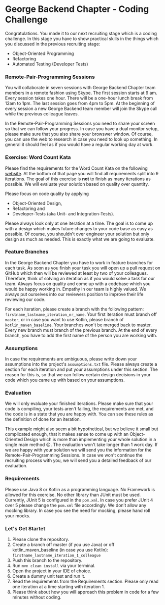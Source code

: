 # George Backend Chapter - Coding Challenge
Congratulations. You made it to our next recruiting stage which is a coding challenge. In this stage you have to show practical skills in the things which you discussed in the previous recruiting stage:
- Object-Oriented Programming
- Refactoring
- Automated Testing (Developer Tests) 

### Remote-Pair-Programming Sessions
You will collaborate in seven sessions with George Backend Chapter team members in a remote fashion using Skype. The first session starts at 9 am. Every session takes one hour. There will be a one-hour lunch break from 12am to 1pm. The last session goes from 4pm to 5pm. At the beginning of every session a new George Backend team member will join the Skype call while the previous colleague leaves.

In the Remote-Pair-Programming Sessions you need to share your screen so that we can follow your progress. In case you have a dual monitor setup, please make sure that you also share your browswer window. Of course, you can use the web to research in case you need to look up something. In general it should feel as if you would have a regular working day at work. 

### Exercise: Word Count Kata
Please find the requirements for the Word Count Kata on the following [website](https://ccd-school.de/coding-dojo/#cd8). At the bottom of that page you will find all requirements split into 9 iterations. The goal of this exercise is __not__ to finish as many iterations as possible. We will evaluate your solution based on quality over quantity. 

Please focus on code quality by applying
- Object-Oriented Design, 
- Refactoring and 
- Developer-Tests (aka Unit- and Integration-Tests).

Please always look only at one iteration at a time. The goal is to come up with a design which makes future changes to your code base as easy as possible. Of course, you shouldn't over engineer your solution but only design as much as needed. This is exactly what we are going to evaluate.

### Feature Branches
In the George Backend Chapter you have to work in feature branches for each task. As soon as you finish your task you will open up a pull request on GitHub which then will be reviewed at least by two of your colleagues. Therefore, think of solving an iteration as if you would solve a task for our team. Always focus on quality and come up with a codebase which you would be happy working in. Empathy in our team is highly valued. We always put ourselves into our reviewers position to improve their life reviewing our code.

For each iteration, please create a branch with the following pattern: `firstname_lastname_iteration_nr_name`. Your first iteration must branch off `master`, or in case you want to use Kotlin, please branch of `kotlin_maven_baseline`. Your branches won't be merged back to master. Every new branch must branch of the previous branch. At the end of every branch, you have to add the first name of the person you are working with.

### Assumptions 
In case the requirements are ambiguous, please write down your assumptions into the project's `assumptions.txt` file. Please always create a section for each iteration and put your assumptions under this section. The reason for this is, so that we can follow certain design decisions in your code which you came up with based on your assumptions.

### Evaluation
We will only evaluate your finished iterations. Please make sure that your code is compiling, your tests aren't failing, the requirements are met, and the code is in a state that you are happy with. You can see these rules as the definition of done for an iteration.

This example might also seem a bit hypothetical, but we believe it small but complicated enough, that it makes sense to come up with an Object-Oriented Design which is more than implementing your whole solution in a single main method 😉. The evaluation won't take longer than 1 work day. If we are happy with your solution we will send you the information for the Remote-Pair-Programming Sessions. In case we won't continue the recruiting process with you, we will send you a detailed feedback of our evaluation.

### Requirements
Please use Java 8 or Kotlin as a programming language. No Framework is allowed for this exercise. No other library than JUnit must be used. Currently, JUnit 5 is configured in the `pom.xml`. In case you prefer JUnit 4 over 5 please change the `pom.xml` file accordingly. We don’t allow any mocking library. In case you see the need for mocking, please hand roll your mocks.

### Let's Get Startet
1. Please clone the repository.
2. Create a branch off master (if you use Java) or off kotlin_maven_baseline (in case you use Kotlin): `firstname_lastname_iteration_1_colleague`
3. Push this branch to the repository.
4. Run `mvn clean install` via your terminal.
5. Open the project in your IDE of choice.
6. Create a dummy unit test and run it.
7. Read the requirements from the Requirements section. Please only read one iteration at a time starting with iteration 1.
8. Please think about how you will approach this problem in code for a few minutes without coding.
